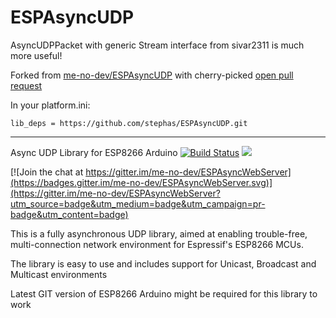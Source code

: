 # ESPAsyncUDP

AsyncUDPPacket with generic Stream interface from sivar2311 is much more useful!

Forked from [me-no-dev/ESPAsyncUDP](https://github.com/me-no-dev/ESPAsyncUDP) with cherry-picked [open pull request](https://github.com/me-no-dev/ESPAsyncUDP/pull/54/files)

In your platform.ini:
```
lib_deps = https://github.com/stephas/ESPAsyncUDP.git
```

---

Async UDP Library for ESP8266 Arduino [![Build Status](https://travis-ci.org/me-no-dev/ESPAsyncUDP.svg?branch=master)](https://travis-ci.org/me-no-dev/ESPAsyncUDP) ![](https://github.com/me-no-dev/ESPAsyncUDP/workflows/ESP%20Async%20UDP%20CI/badge.svg)

[![Join the chat at https://gitter.im/me-no-dev/ESPAsyncWebServer](https://badges.gitter.im/me-no-dev/ESPAsyncWebServer.svg)](https://gitter.im/me-no-dev/ESPAsyncWebServer?utm_source=badge&utm_medium=badge&utm_campaign=pr-badge&utm_content=badge)

This is a fully asynchronous UDP library, aimed at enabling trouble-free, multi-connection network environment for Espressif's ESP8266 MCUs.

The library is easy to use and includes support for Unicast, Broadcast and Multicast environments

Latest GIT version of ESP8266 Arduino might be required for this library to work

